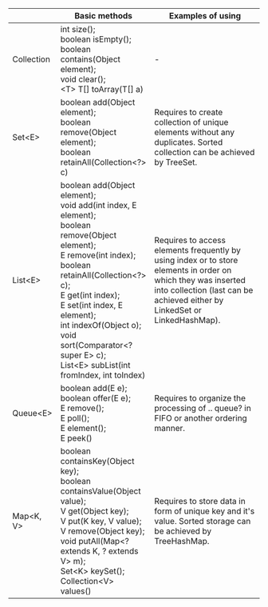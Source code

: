 |   | Basic methods | Examples of using |
|---|---|---|
| Collection | int size();<br>boolean isEmpty();<br>boolean contains(Object element);<br>void clear();<br>&lt;T> T[] toArray(T[] a)  | - |
| Set&lt;E> | boolean add(Object element);<br>boolean remove(Object element);<br>boolean retainAll(Collection&lt;?> c) | Requires to create collection of unique elements without any duplicates. Sorted collection can be achieved by TreeSet. |
| List&lt;E> | boolean add(Object element);<br>void add(int index, E element);<br>boolean remove(Object element);<br>E remove(int index);<br>boolean retainAll(Collection&lt;?> c);<br>E get(int index);<br>E set(int index, E element);<br>int indexOf(Object o);<br>void sort(Comparator&lt;? super E> c);<br>List&lt;E> subList(int fromIndex, int toIndex) | Requires to access elements frequently by using index or to store elements in order on which they was inserted into collection (last can be achieved either by LinkedSet or LinkedHashMap). |
| Queue&lt;E> | boolean add(E e);<br>boolean offer(E e);<br>E remove();<br>E poll();<br>E element();<br>E peek() | Requires to organize the processing of .. queue? in FIFO or another ordering manner.  |
| Map&lt;K, V> | boolean containsKey(Object key);<br>boolean containsValue(Object value);<br>V get(Object key);<br>V put(K key, V value);<br>V remove(Object key);<br>void putAll(Map&lt;? extends K, ? extends V> m);<br>Set&lt;K> keySet();<br>Collection&lt;V> values() | Requires to store data in form of unique key and it's value. Sorted storage can be achieved by TreeHashMap.|

